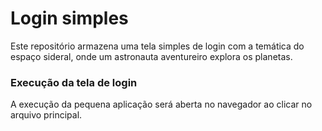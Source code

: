 # Login simples

Este repositório armazena uma tela simples de login com a temática do espaço sideral, onde um astronauta aventureiro explora os planetas.


### Execução da tela de login

A execução da pequena aplicação será aberta no navegador ao clicar no arquivo principal. 
